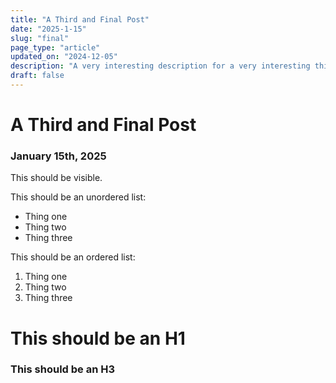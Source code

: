 ```yaml
---
title: "A Third and Final Post"
date: "2025-1-15"
slug: "final"
page_type: "article"
updated_on: "2024-12-05"
description: "A very interesting description for a very interesting third and final post here on my blog."
draft: false
---
```


# A Third and Final Post

### January 15th, 2025

This should be visible.

This should be an unordered list:
- Thing one
- Thing two
- Thing three

This should be an ordered list:
1. Thing one
2. Thing two
3. Thing three

# This should be an H1

### This should be an H3